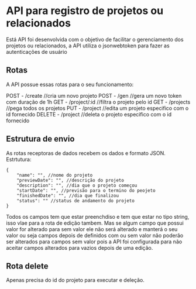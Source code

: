 # API para registro de projetos ou relacionados

Está API foi desenvolvida com o objetivo de facilitar o gerenciamento dos projetos ou relacionados, a API utiliza o jsonwebtoken para fazer as autenticações de usuário

## Rotas

A API possue essas rotas para o seu funcionamento:

POST - /create //cria um novo projeto
POST - /gen //gera um novo token com duração de 1h
GET - /project/:id //filtra o projeto pelo id
GET - /projects //pega todos os projetos
PUT - /project //edita um projeto especifico com o id fornecido
DELETE - /project //deleta o projeto especifico com o id fornecido

## Estrutura de envio

As rotas receptoras de dados recebem os dados e formato JSON.
Estrtutura:

```
{
    "name": "", //nome do projeto
    "previewDate": "", //descrição do projeto
    "description": "", //dia que o projeto começou
    "startDate": "", //previsão para o termino do peojeto
    "finishedDate": "", //dia que finalizou
    "status": "" //status de andamento do projeto
}
```

Todos os campos tem que estar preenchdiso e tem que estar no tipo string, isso vlae para a rota de edição tambem. Mas se algum campo que possui valor for alterado para sem valor ele não será alterado e manterá o seu valor ou seja campos depois de definidos com ou sem valor não poderão ser alterados para campos sem valor pois a API foi configurada para não aceitar campos alterados para vazios depois de uma edição.

## Rota delete

Apenas precisa do id do projeto para executar e deleção.